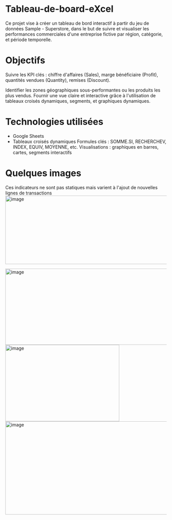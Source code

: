 # Tableau-de-board-eXcel
Ce projet vise à créer un tableau de bord interactif à partir du jeu de données Sample - Superstore, dans le but de suivre et visualiser les performances commerciales d'une entreprise fictive par région, catégorie, et période temporelle.

# Objectifs
Suivre les KPI clés : chiffre d'affaires (Sales), marge bénéficiaire (Profit), quantités vendues (Quantity), remises (Discount).

Identifier les zones géographiques sous-performantes ou les produits les plus vendus.
Fournir une vue claire et interactive grâce à l'utilisation de tableaux croisés dynamiques, segments, et graphiques dynamiques.

# Technologies utilisées
- Google Sheets
- Tableaux croisés dynamiques
Formules clés : SOMME.SI, RECHERCHEV, INDEX, EQUIV, MOYENNE, etc.
Visualisations : graphiques en barres, cartes, segments interactifs

# Quelques images 
Ces indicateurs ne sont pas statiques mais varient à l'ajout de nouvelles lignes de transactions 
<img width="893" height="213" alt="image" src="https://github.com/user-attachments/assets/76fe47cb-38fe-433f-a2ee-1fc9503b2983" />

<img width="758" height="237" alt="image" src="https://github.com/user-attachments/assets/66188908-8f59-4f87-819f-20971e56d1b6" />
<img width="356" height="238" alt="image" src="https://github.com/user-attachments/assets/5da483b6-e53e-4a9a-a60a-a9199212c990" />
<img width="915" height="290" alt="image" src="https://github.com/user-attachments/assets/db199e56-0ba1-4157-9381-eb60d6d31945" />




